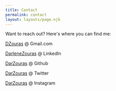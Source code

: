 ```yaml
---
title: Contact
permalink: contact
layout: layouts/page.njk
---
```

Want to reach out? Here's where you can find me:

[DZouras](mailto:dzouras@gmail.com) @ Gmail.com

[DarleneZouras](https://linkedin.com/in/darlenezouras) @ LinkedIn

[DarZouras](https://github.com/darzouras) @ Github

[DarZouras](https://twitter.com/darzouras) @ Twitter

[DarZouras](https://www.instagram.com/darzouras/) @ Instagram